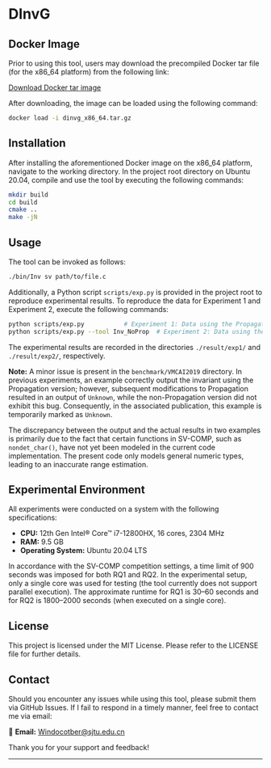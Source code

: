# DInvG

## Docker Image

Prior to using this tool, users may download the precompiled Docker tar file (for the x86_64 platform) from the following link:

[Download Docker tar image](https://drive.google.com/file/d/1CaS17VoucpnJVaxpEM3agvbfqjKOs64h/view?usp=sharing)

After downloading, the image can be loaded using the following command:

```bash
docker load -i dinvg_x86_64.tar.gz
```

## Installation

After installing the aforementioned Docker image on the x86_64 platform, navigate to the working directory. In the project root directory on Ubuntu 20.04, compile and use the tool by executing the following commands:

```bash
mkdir build
cd build
cmake ..
make -jN
```

## Usage

The tool can be invoked as follows:

```bash
./bin/Inv sv path/to/file.c
```

Additionally, a Python script `scripts/exp.py` is provided in the project root to reproduce experimental results. To reproduce the data for Experiment 1 and Experiment 2, execute the following commands:

```bash
python scripts/exp.py           # Experiment 1: Data using the Propagation version
python scripts/exp.py --tool Inv_NoProp  # Experiment 2: Data using the non-Propagation version
```

The experimental results are recorded in the directories `./result/exp1/` and `./result/exp2/`, respectively.

**Note:** A minor issue is present in the `benchmark/VMCAI2019` directory. In previous experiments, an example correctly output the invariant using the Propagation version; however, subsequent modifications to Propagation resulted in an output of `Unknown`, while the non-Propagation version did not exhibit this bug. Consequently, in the associated publication, this example is temporarily marked as `Unknown`.

The discrepancy between the output and the actual results in two examples is primarily due to the fact that certain functions in SV-COMP, such as `nondet_char()`, have not yet been modeled in the current code implementation. The present code only models general numeric types, leading to an inaccurate range estimation.

## Experimental Environment

All experiments were conducted on a system with the following specifications:  
- **CPU:** 12th Gen Intel® Core™ i7-12800HX, 16 cores, 2304 MHz  
- **RAM:** 9.5 GB  
- **Operating System:** Ubuntu 20.04 LTS  

In accordance with the SV-COMP competition settings, a time limit of 900 seconds was imposed for both RQ1 and RQ2. In the experimental setup, only a single core was used for testing (the tool currently does not support parallel execution). The approximate runtime for RQ1 is 30–60 seconds and for RQ2 is 1800–2000 seconds (when executed on a single core).

## License

This project is licensed under the MIT License. Please refer to the LICENSE file for further details.

## Contact

Should you encounter any issues while using this tool, please submit them via GitHub Issues. If I fail to respond in a timely manner, feel free to contact me via email:

📧 **Email:** [Windocotber@sjtu.edu.cn](mailto:Windocotber@sjtu.edu.cn)

Thank you for your support and feedback!

---
